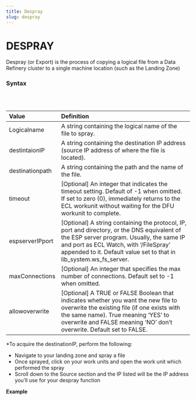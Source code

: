 ```yaml
---
title: Despray
slug: despray
---
```


# DESPRAY

Despray (or Export) is the process of copying a logical file from a Data Refinery cluster to a single machine location (such as the Landing Zone)

### Syntax

<pre>
<EclCode code="STD.File.DeSpray(logicalname, destinationIP, destinationpath, [timeout], [espserverIPport], [maxConnections], [allowoverwrite])">
</EclCode>
</pre>

| Value | Definition |
| :- | :- |
| Logicalname | A string containing the logical name of the file to spray. |
| destintaionIP | A string containing the destination IP address (source IP address of where the file is located). |
| destinationpath | A string containing the path and the name of the file. |
| timeout | [Optional] An integer that indicates the timeout setting. Default of -1 when omitted. If set to zero (0), immediately returns to the ECL workunit without waiting for the DFU workunit to complete. |
| espserverIPport | [Optional] A string containing the protocol, IP, port and directory, or the DNS equivalent of the ESP server program. Usually, the same IP and port as ECL Watch, with ‘/FileSpray’ appended to it. Default value set to that in lib_system.ws_fs_server. |
| maxConnections | [Optional] An integer that specifies the max number of connections. Default set to -1 when omitted. |
| allowoverwrite | [Optional] A TRUE or FALSE Boolean that indicates whether you want the new file to overwrite the existing file (if one exists with the same name). True meaning ‘YES’ to overwrite and FALSE meaning ‘NO’ don’t overwrite. Default set to FALSE. |

*To acquire the destinationIP, perform the following:
-	Navigate to your landing zone and spray a file
-	Once sprayed, click on your work units and open the work unit which performed the spray
-	Scroll down to the Source section and the IP listed will be the IP address you’ll use for your despray function

**Example**

<pre >
<EclCode 
code="/*Despray Example:*/

// Execute on NOTHOR

IMPORT STD;

// DeSpray function
STD.File.DeSpray(
	logicalName := '~thor::myfile.json',
	destinationIP := '10.2.0.4',
	destinationPath := '/var/lib/HPCCSystems/mydropzone/myfile.json'
);

">
</EclCode>
</pre>
